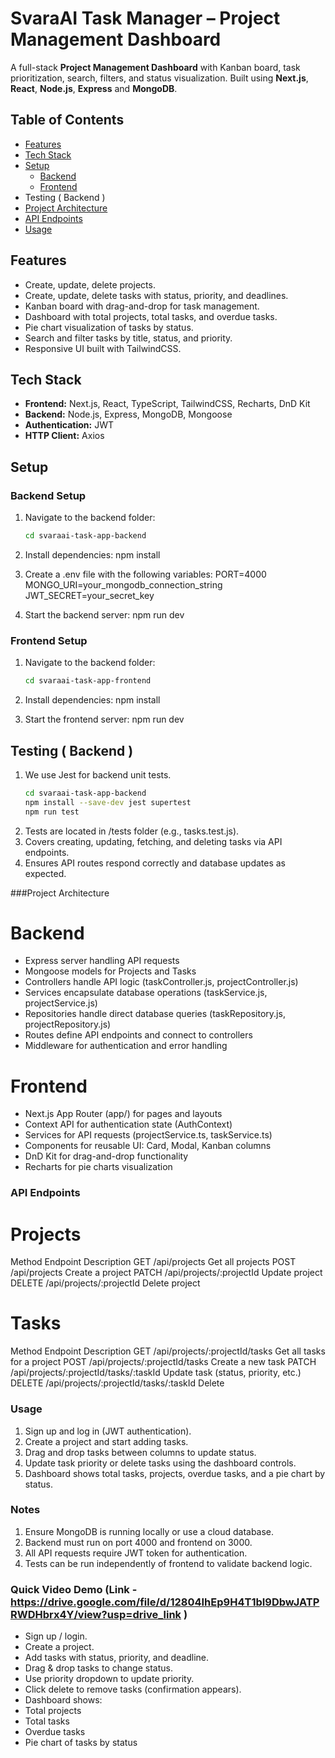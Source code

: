 # SvaraAI Task Manager – Project Management Dashboard

A full-stack **Project Management Dashboard** with Kanban board, task prioritization, search, filters, and status visualization. Built using **Next.js**, **React**, **Node.js**, **Express** and **MongoDB**.


## Table of Contents
- [Features](#features)
- [Tech Stack](#tech-stack)
- [Setup](#setup)
  - [Backend](#backend-setup)
  - [Frontend](#frontend-setup)
- Testing ( Backend )
- [Project Architecture](#project-architecture)
- [API Endpoints](#api-endpoints)
- [Usage](#usage)


## Features
- Create, update, delete projects.
- Create, update, delete tasks with status, priority, and deadlines.
- Kanban board with drag-and-drop for task management.
- Dashboard with total projects, total tasks, and overdue tasks.
- Pie chart visualization of tasks by status.
- Search and filter tasks by title, status, and priority.
- Responsive UI built with TailwindCSS.


## Tech Stack
- **Frontend:** Next.js, React, TypeScript, TailwindCSS, Recharts, DnD Kit
- **Backend:** Node.js, Express, MongoDB, Mongoose
- **Authentication:** JWT
- **HTTP Client:** Axios


## Setup


### Backend Setup
1. Navigate to the backend folder:
   ```bash
   cd svaraai-task-app-backend

2. Install dependencies:
   npm install

3. Create a .env file with the following variables:
   PORT=4000 MONGO_URI=your_mongodb_connection_string JWT_SECRET=your_secret_key

4. Start the backend server:
   npm run dev


### Frontend Setup
1. Navigate to the backend folder:
   ```bash
   cd svaraai-task-app-frontend
2. Install dependencies:
   npm install

3. Start the frontend server:
   npm run dev


## Testing ( Backend )
1.  We use Jest for backend unit tests.
    ```bash
    cd svaraai-task-app-backend
    npm install --save-dev jest supertest
    npm run test
    
2. Tests are located in /tests folder (e.g., tasks.test.js).
3. Covers creating, updating, fetching, and deleting tasks via API endpoints.
4. Ensures API routes respond correctly and database updates as expected.


###Project Architecture

# Backend

- Express server handling API requests
- Mongoose models for Projects and Tasks
- Controllers handle API logic (taskController.js, projectController.js)
- Services encapsulate database operations (taskService.js, projectService.js)
- Repositories handle direct database queries (taskRepository.js, projectRepository.js)
- Routes define API endpoints and connect to controllers
- Middleware for authentication and error handling

# Frontend

- Next.js App Router (app/) for pages and layouts
- Context API for authentication state (AuthContext)
- Services for API requests (projectService.ts, taskService.ts)
- Components for reusable UI: Card, Modal, Kanban columns
- DnD Kit for drag-and-drop functionality
- Recharts for pie charts visualization





### API Endpoints

# Projects
Method	          Endpoint	                                   Description
GET	          /api/projects	                                 Get all projects
POST	        /api/projects	                                 Create a project
PATCH	        /api/projects/:projectId  	                   Update project
DELETE	      /api/projects/:projectId	                     Delete project

# Tasks
Method	         Endpoint	                                   Description
GET	         /api/projects/:projectId/tasks	               Get all tasks for a project
POST	       /api/projects/:projectId/tasks	               Create a new task
PATCH     	 /api/projects/:projectId/tasks/:taskId	       Update task (status, priority, etc.)
DELETE    	 /api/projects/:projectId/tasks/:taskId	       Delete


### Usage

1. Sign up and log in (JWT authentication).
2. Create a project and start adding tasks.
3. Drag and drop tasks between columns to update status.
4. Update task priority or delete tasks using the dashboard controls.
5. Dashboard shows total tasks, projects, overdue tasks, and a pie chart by status.


### Notes

1. Ensure MongoDB is running locally or use a cloud database.
2. Backend must run on port 4000 and frontend on 3000.
3. All API requests require JWT token for authentication.
4. Tests can be run independently of frontend to validate backend logic.


### Quick Video Demo (Link - https://drive.google.com/file/d/12804IhEp9H4T1bI9DbwJATPRWDHbrx4Y/view?usp=drive_link )

- Sign up / login.
- Create a project.
- Add tasks with status, priority, and deadline.
- Drag & drop tasks to change status.
- Use priority dropdown to update priority.
- Click delete to remove tasks (confirmation appears).
- Dashboard shows:
- Total projects
- Total tasks
- Overdue tasks
- Pie chart of tasks by status
